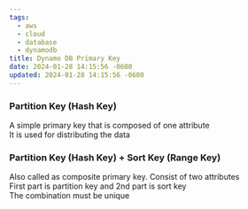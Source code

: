 ```yaml
---
tags:
  - aws
  - cloud
  - database
  - dynamodb
title: Dynamo DB Primary Key
date: 2024-01-28 14:15:56 -0600
updated: 2024-01-28 14:15:56 -0600
---
```


### Partition Key (Hash Key)

A simple primary key that is composed of one attribute  
It is used for distributing the data

### Partition Key (Hash Key) + Sort Key (Range Key)

Also called as composite primary key. Consist of two attributes  
First part is partition key and 2nd part is sort key  
The combination must be unique
